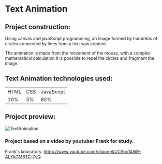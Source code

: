 <h1> Text Animation </h1>

## Project construction:

Using canvas and javaScript programming, an image formed by hundreds of circles connected by lines from a text was created.

The animation is made from the movement of the mouse, with a complex mathematical calculation it is possible to repel the circles and fragment the image.


## Text Animation technologies used:

<table>
<tr>
<td> HTML </td>
<td> CSS </td>
<td> JavaScript </td>
</tr>
<tr>
<td> 10% </td>
<td> 5% </td>
<td> 85% </td>
</tr>
<table>

## Project preview:
  
  ![TextAnimation](https://user-images.githubusercontent.com/65191024/161281490-5b73ea87-19c4-4181-81ff-228072f72399.gif)

### Project based on a video by youtuber Frank for study.


Frank's laboratory:
https://www.youtube.com/channel/UCEqc149iR-ALYkGM6TG-7vQ



